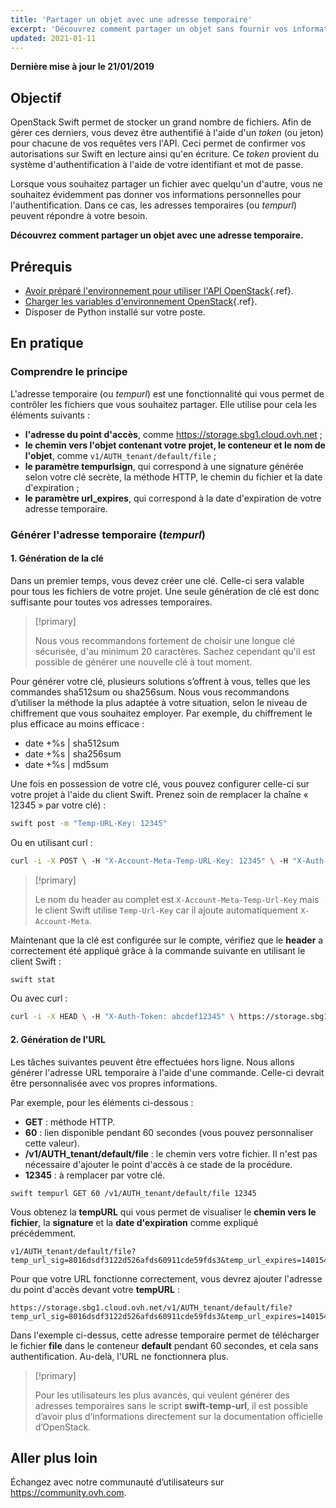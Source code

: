 ```yaml
---
title: 'Partager un objet avec une adresse temporaire'
excerpt: 'Découvrez comment partager un objet sans fournir vos informations personnelles'
updated: 2021-01-11
---
```


**Dernière mise à jour le 21/01/2019**

## Objectif 

OpenStack Swift permet de stocker un grand nombre de fichiers. Afin de gérer ces derniers, vous devez être authentifié à l'aide d'un *token* (ou jeton) pour chacune de vos requêtes vers l'API. Ceci permet de confirmer vos autorisations sur Swift en lecture ainsi qu'en écriture. Ce *token* provient du système d'authentification à l'aide de votre identifiant et mot de passe.

Lorsque vous souhaitez partager un fichier avec quelqu'un d'autre, vous ne souhaitez évidemment pas donner vos informations personnelles pour l'authentification. Dans ce cas, les adresses temporaires (ou *tempurl*) peuvent répondre à votre besoin.

**Découvrez comment partager un objet avec une adresse temporaire.**

## Prérequis

- [Avoir préparé l'environnement pour utiliser l'API OpenStack](/pages/public_cloud/compute/prepare_the_environment_for_using_the_openstack_api){.ref}.
- [Charger les variables d'environnement OpenStack](/pages/public_cloud/compute/loading_openstack_environment_variables){.ref}.
- Disposer de Python installé sur votre poste.

## En pratique

### Comprendre le principe

L'adresse temporaire (ou *tempurl*) est une fonctionnalité qui vous permet de contrôler les fichiers que vous souhaitez partager. Elle utilise pour cela les éléments suivants :

- **l'adresse du point d'accès**, comme https://storage.sbg1.cloud.ovh.net ;
- **le chemin vers l'objet contenant votre projet, le conteneur et le nom de l'objet**, comme `v1/AUTH_tenant/default/file` ;
- **le paramètre tempurlsign**, qui correspond à une signature générée selon votre clé secrète, la méthode HTTP, le chemin du fichier et la date d'expiration ;
- **le paramètre url_expires**, qui correspond à la date d'expiration de votre adresse temporaire.

### Générer l'adresse temporaire (*tempurl*)

#### 1. Génération de la clé

Dans un premier temps, vous devez créer une clé. Celle-ci sera valable pour tous les fichiers de votre projet. Une seule génération de clé est donc suffisante pour toutes vos adresses temporaires. 

> [!primary]
>
> Nous vous recommandons fortement de choisir une longue clé sécurisée, d'au minimum 20 caractères. Sachez cependant qu'il est possible de générer une nouvelle clé à tout moment.
> 

Pour générer votre clé, plusieurs solutions s’offrent à vous, telles que les commandes sha512sum ou sha256sum. Nous vous recommandons d’utiliser la méthode la plus adaptée à votre situation, selon le niveau de chiffrement que vous souhaitez employer. Par exemple, du chiffrement le plus efficace au moins efficace :

- date +%s | sha512sum
- date +%s | sha256sum
- date +%s | md5sum 

Une fois en possession de votre clé, vous pouvez configurer celle-ci sur votre projet à l'aide du client Swift. Prenez soin de remplacer la chaîne « 12345 » par votre clé) :

```bash
swift post -m "Temp-URL-Key: 12345"
```

Ou en utilisant curl :

```bash
curl -i -X POST \ -H "X-Account-Meta-Temp-URL-Key: 12345" \ -H "X-Auth-Token: abcdef12345" \ https://storage.sbg1.cloud.ovh.net/v1/AUTH_ProjectID
```

> [!primary]
>
> Le nom du header au complet est `X-Account-Meta-Temp-Url-Key` mais le client Swift utilise `Temp-Url-Key` car il ajoute automatiquement `X-Account-Meta`.
> 

Maintenant que la clé est configurée sur le compte, vérifiez que le **header** a correctement été appliqué grâce à la commande suivante en utilisant le client Swift :

```bash
swift stat
```

Ou avec curl :

```bash
curl -i -X HEAD \ -H "X-Auth-Token: abcdef12345" \ https://storage.sbg1.cloud.ovh.net/v1/AUTH_ProjectID
```

#### 2. Génération de l'URL

Les tâches suivantes peuvent être effectuées hors ligne. Nous allons générer l'adresse URL temporaire à l'aide d'une commande. Celle-ci devrait être personnalisée avec vos propres informations.

Par exemple, pour les éléments ci-dessous :

- **GET** : méthode HTTP.
- **60** : lien disponible pendant 60 secondes (vous pouvez personnaliser cette valeur).
- **/v1/AUTH_tenant/default/file** : le chemin vers votre fichier. Il n'est pas nécessaire d'ajouter le point d'accès à ce stade de la procédure.
- **12345** : à remplacer par votre clé.

```
swift tempurl GET 60 /v1/AUTH_tenant/default/file 12345
```

Vous obtenez la **tempURL** qui vous permet de visualiser le **chemin vers le fichier**, la **signature** et la **date d'expiration** comme expliqué précédemment.

```
v1/AUTH_tenant/default/file?temp_url_sig=8016dsdf3122d526afds60911cde59fds3&temp_url_expires=1401548543
```

Pour que votre URL fonctionne correctement, vous devrez ajouter l'adresse du point d'accès devant votre **tempURL** :

```
https://storage.sbg1.cloud.ovh.net/v1/AUTH_tenant/default/file?temp_url_sig=8016dsdf3122d526afds60911cde59fds3&temp_url_expires=1401548543
```

Dans l'exemple ci-dessus, cette adresse temporaire permet de télécharger le fichier **file** dans le conteneur **default** pendant 60 secondes, et cela sans authentification. Au-delà, l'URL ne fonctionnera plus.

> [!primary]
>
> Pour les utilisateurs les plus avancés, qui veulent générer des adresses temporaires sans le script **swift-temp-url**, il est possible d’avoir plus d’informations directement sur la documentation officielle d’OpenStack.

## Aller plus loin

Échangez avec notre communauté d’utilisateurs sur <https://community.ovh.com>.
